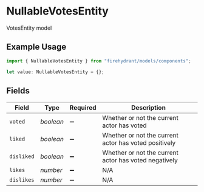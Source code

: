 # NullableVotesEntity

VotesEntity model

## Example Usage

```typescript
import { NullableVotesEntity } from "firehydrant/models/components";

let value: NullableVotesEntity = {};
```

## Fields

| Field                                                 | Type                                                  | Required                                              | Description                                           |
| ----------------------------------------------------- | ----------------------------------------------------- | ----------------------------------------------------- | ----------------------------------------------------- |
| `voted`                                               | *boolean*                                             | :heavy_minus_sign:                                    | Whether or not the current actor has voted            |
| `liked`                                               | *boolean*                                             | :heavy_minus_sign:                                    | Whether or not the current actor has voted positively |
| `disliked`                                            | *boolean*                                             | :heavy_minus_sign:                                    | Whether or not the current actor has voted negatively |
| `likes`                                               | *number*                                              | :heavy_minus_sign:                                    | N/A                                                   |
| `dislikes`                                            | *number*                                              | :heavy_minus_sign:                                    | N/A                                                   |